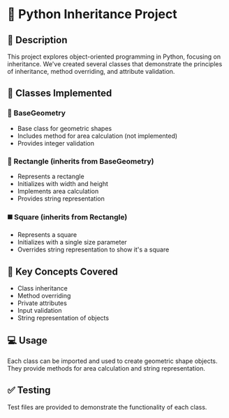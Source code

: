 # 📐 Python Inheritance Project
## 🎯 Description
This project explores object-oriented programming in Python, focusing on inheritance. We've created several classes that demonstrate the principles of inheritance, method overriding, and attribute validation.
## 🧩 Classes Implemented
### 🔬 BaseGeometry
* Base class for geometric shapes
* Includes method for area calculation (not implemented)
* Provides integer validation
### 🔶 Rectangle (inherits from BaseGeometry)
* Represents a rectangle
* Initializes with width and height
* Implements area calculation
* Provides string representation
### ◼️ Square (inherits from Rectangle)
* Represents a square
* Initializes with a single size parameter
* Overrides string representation to show it's a square
## 🚀 Key Concepts Covered
* Class inheritance
* Method overriding
* Private attributes
* Input validation
* String representation of objects
## 💻 Usage
Each class can be imported and used to create geometric shape objects. They provide methods for area calculation and string representation.
## ✅ Testing
Test files are provided to demonstrate the functionality of each class.
